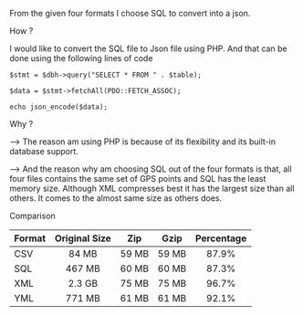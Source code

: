 From the given four formats I choose SQL to convert into a json.

How ?

I would like to convert the SQL file to Json file using PHP. And that can be done using the following lines of code

```$stmt = $dbh->query("SELECT * FROM " . $table);```

```$data = $stmt->fetchAll(PDO::FETCH_ASSOC);```

```echo json_encode($data);```

Why ?

--> The reason am using PHP is because of its flexibility and its built-in database support.

--> And the reason why am choosing SQL out of the four formats is that, all four files contains the same set of GPS points and SQL has the least memory size. Although XML compresses best it has the largest size than all others. It comes to the almost same size as others does.

Comparison

| Format        | Original Size | Zip  | Gzip | Percentage   |
| ------------- |:-------------:|:----:|:----:|:------------:|
| CSV           |  84 MB        | 59 MB|59 MB |	    87.9%    | 
| SQL           |  467 MB       | 60 MB|60 MB |	    87.3%    | 
| XML           |  2.3 GB       | 75 MB|75 MB |	    96.7%    | 
| YML           |  771 MB       | 61 MB|61 MB |	    92.1%    | 


